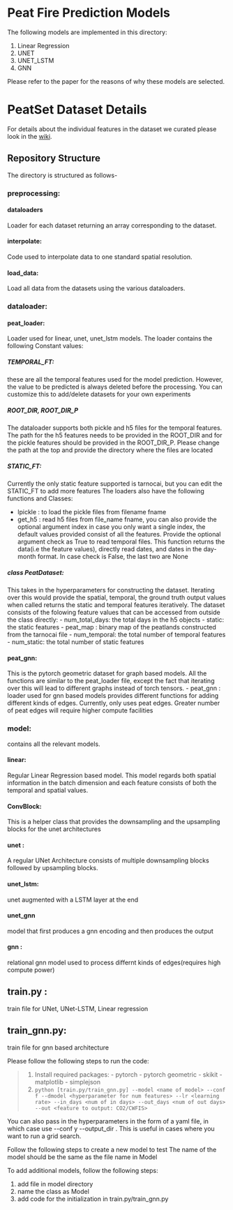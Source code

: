 
# Peat Fire Prediction Models

The following models are implemented in this directory:
1. Linear Regression
2. UNET
3. UNET_LSTM
4. GNN

Please refer to the paper for the reasons of why these models are selected. 

# PeatSet Dataset Details
For details about the individual features in the dataset we curated please look in the [wiki](https://github.com/Sbali11/PeatlandFirePrediction/wiki).

## Repository Structure
The directory is structured as follows-

### preprocessing:
#### dataloaders
Loader for each dataset returning an array corresponding to the dataset.
#### interpolate:
Code used to interpolate data to one standard spatial resolution.
#### load_data:
Load all data from the datasets using the various dataloaders.

### dataloader:
#### peat_loader: 
Loader used for linear, unet, unet_lstm models.
The loader contains the following Constant values: 
##### TEMPORAL_FT: 
these are all the temporal features used for the model prediction. However, the value to be predicted is always deleted before the processing. You can customize this to add/delete datasets for your own experiments
##### ROOT_DIR, ROOT_DIR_P
The dataloader supports both pickle and h5 files for the temporal features. The path for the h5 features needs to be provided in the ROOT_DIR and for the pickle features should be provided in the ROOT_DIR_P. Please change the path at the top and provide the directory where the files are located 

##### STATIC_FT: 
Currently the only static feature supported is tarnocai, but you can edit the STATIC_FT to add more features
The loaders also have the following functions and Classes:
* lpickle : to load the pickle files from filename fname
* get_h5 : read h5 files from file_name fname, you can also provide the optional argument index in case you only want a single index, the default values provided consist of all the features. Provide the optional argument check as True to read temporal files. This function returns the data(i.e the feature values), directly read dates, and dates in the day-month format. In case check is False, the last two are None

##### class PeatDataset: 
This takes in the hyperparameters for constructing the dataset. Iterating over this would provide the spatial, temporal, the ground truth output values when called returns the static and temporal features iteratively. 
The dataset consists of the folowing feature values that can be accessed from outside the class directly:
       - num_total_days: the total days in the h5 objects
       - static: the static features
       - peat_map : binary map of the peatlands constructed from the tarnocai file
       - num_temporal: the total number of temporal features
       - num_static: the total number of static features

#### peat_gnn: 
This is the pytorch geometric dataset for graph based models. All the functions are similar to the peat_loader file, except the fact that iterating over this will lead to different graphs instead of torch tensors. 
    - peat_gnn : loader used for gnn based models
    provides different functions for adding different kinds of edges. Currently, only uses peat edges. Greater number of peat edges will require higher compute facilities

### model: 
contains all the relevant models. 
#### linear: 
Regular Linear Regression based model. This model regards both spatial information in the batch dimension and each feature consists of both the temporal and spatial values. 
#### ConvBlock: 
This is a helper class that provides the downsampling and the upsampling blocks for the unet architectures
#### unet : 
A regular UNet Architecture consists of multiple downsampling blocks followed by upsampling blocks. 

#### unet_lstm: 
unet augmented with a LSTM layer at the end
#### unet_gnn
model that first produces a gnn encoding and then produces the output

#### gnn : 
relational gnn model used to process differnt kinds of edges(requires high compute power)

## train.py :
train file for UNet, UNet-LSTM, Linear regression

## train_gnn.py:
train file for gnn based architecture



Please follow the following steps to run the code:
> 1. Install required packages:
    - pytorch
    - pytorch geometric
    - skikit
    - matplotlib 
    - simplejson
> 2. `python [train.py/train_gnn.py] --model <name of model> --conf f --dmodel <hyperparameter for num features> --lr <learning rate> --in_days <num of in days> --out_days <num of out days> --out <feature to output: CO2/CWFIS> `

You can also pass in the hyperparameters in the form of a yaml file, in which case use --conf y --output_dir <name of directory with conf.yaml file>. This is useful in cases where you want to run a grid search. 


Follow the following steps to create a new model to test
The name of the model should be the same as the file name in Model

To add additional models, follow the following steps:
1. add file in model directory
2. name the class as Model
3. add code for the initialization in train.py/train_gnn.py
